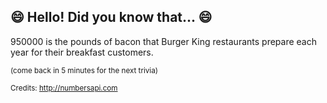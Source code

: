 ## 😄 Hello! Did you know that... 😄
950000 is the pounds of bacon that Burger King restaurants prepare each year for their breakfast customers.

<sup>(come back in 5 minutes for the next trivia)</sup>


<sup>Credits: http://numbersapi.com</sup>
